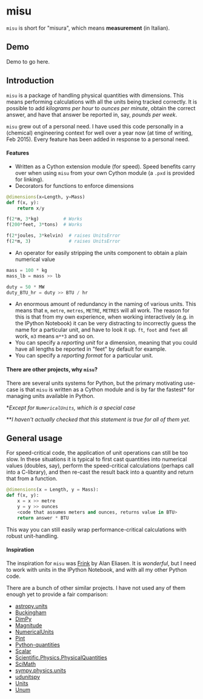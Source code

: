misu
====

`misu` is short for "misura", 
which means **measurement** (in Italian).

Demo
----

Demo to go here.

Introduction
------------

`misu` is a package of handling physical quantities
with dimensions. This means performing calculations
with all the units being tracked correctly. It is 
possible to add *kilograms per hour* to 
*ounces per minute*, obtain the correct answer, and 
have that answer be reported in, say, *pounds per 
week*.

`misu` grew out of a personal need. I have used this code
personally in a (chemical) engineering context for
well over a year now (at time of writing, Feb 2015).
Every feature has been added in response to a personal need.

#### Features

- Written as a Cython extension module (for speed).
 Speed benefits carry over when using
`misu` from your own Cython module (a `.pxd` is 
provided for linking).
- Decorators for functions to enforce dimensions

```python
@dimensions(x=Length, y=Mass)
def f(x, y):
    return x/y

f(2*m, 3*kg)         # Works
f(200*feet, 3*tons)  # Works

f(2*joules, 3*kelvin)  # raises UnitsError
f(2*m, 3)              # raises UnitsError
```
- An operator for easily stripping the units 
component to obtain a plain numerical value

```python
mass = 100 * kg
mass_lb = mass >> lb

duty = 50 * MW
duty_BTU_hr = duty >> BTU / hr
```

- An enormous amount of redundancy in the naming
of various units. This means that `m`, `metre`, 
`metres`, `METRE`, `METRES` will all work.
 The reason for this is that
from my own experience, when working interactively
(e.g. in the IPython Notebook) it can be very
distracting to incorrectly guess the name for a
particular unit, and have to look it up. `ft`, 
`foot` and `feet` all work, `m3` means `m**3` and
so on.
- You can specify a *reporting unit* for a dimension, 
meaning that you could have all lengths be reported
in "feet" by default for example.
- You can specify a *reporting format* for a particular
unit.

#### There are other projects, why `misu`?

There are several units systems for Python, but the primary motivating use-case is that `misu` is
written as a Cython module and is by far the fastest*
for managing units available in Python. 

\**Except for `NumericalUnits`, which is a special case*

\*\**I haven't actually checked that this statement is true for all of them yet.*

General usage
-------------

For speed-critical code, the application of unit operations can still be too slow.
In these situations it is typical to first cast quantities into numerical values
(doubles, say), perform the speed-critical calculations (perhaps call into a 
C-library), and then re-cast the result back into a quantity and return that from
a function.
```python
@dimensions(x = Length, y = Mass):
def f(x, y):
    x = x >> metre
    y = y >> ounces
    <code that assumes meters and ounces, returns value in BTU>
    return answer * BTU 

```
This way you can still easily wrap performance-critical calculations with 
robust unit-handling.

#### Inspiration

The inspiration for `misu` was [Frink](http://futureboy.us/frinkdocs/)
by Alan Eliasen. It is *wonderful*, but I need to work
with units in the IPython Notebook, and with all my
other Python code.

There are a bunch of other similar projects. I have not used any
of them enough yet to provide a fair comparison:

- [astropy.units](http://astropy.readthedocs.org/en/latest/units/)
- [Buckingham](http://code.google.com/p/buckingham/)
- [DimPy](http://www.inference.phy.cam.ac.uk/db410/)
- [Magnitude](http://juanreyero.com/open/magnitude/)
- [NumericalUnits](https://pypi.python.org/pypi/numericalunits)
- [Pint](http://pint.readthedocs.org/)
- [Python-quantities](https://pypi.python.org/pypi/quantities)
- [Scalar](http://russp.us/scalar-guide.htm)
- [Scientific.Physics.PhysicalQuantities](http://dirac.cnrs-orleans.fr/ScientificPython/ScientificPythonManual/Scientific.Physics.PhysicalQuantities-module.html)
- [SciMath](http://scimath.readthedocs.org/en/latest/units/intro.html)
- [sympy.physics.units](http://docs.sympy.org/dev/modules/physics/units.html)
- [udunitspy](https://github.com/blazetopher/udunitspy)
- [Units](https://bitbucket.org/adonohue/units/)
- [Unum](https://bitbucket.org/kiv/unum/)


